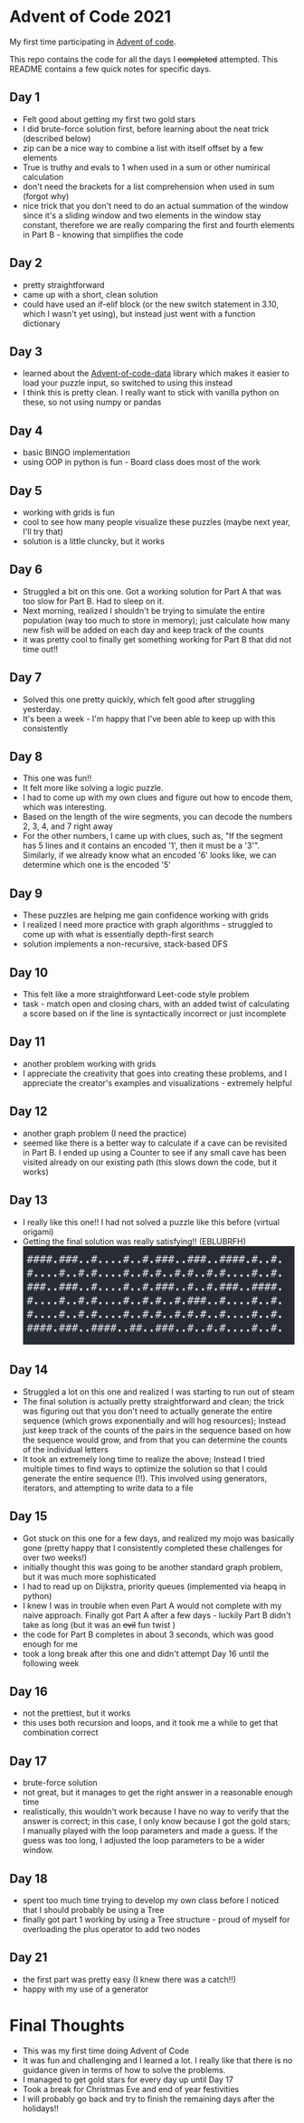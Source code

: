 # Advent of Code 2021

My first time participating in [Advent of code](https://adventofcode.com/2021).

This repo contains the code for all the days I ~~completed~~ attempted. This README contains a few quick notes for specific days.

## Day 1
- Felt good about getting my first two gold stars
- I did brute-force solution first, before learning about the neat trick (described below)
- zip can be a nice way to combine a list with itself offset by a few elements
- True is truthy and evals to 1 when used in a sum or other numirical calculation
- don't need the brackets for a list comprehension when used in sum (forgot why)
- nice trick that you don't need to do an actual summation of the window since it's a sliding window and two
elements in the window stay constant, therefore we are really comparing the first and fourth elements in Part B - knowing that simplifies the code 

## Day 2
- pretty straightforward
- came up with a short, clean solution
- could have used an if-elif block (or the new switch statement in 3.10, which I wasn't yet using), but instead just went with a function dictionary

## Day 3
- learned about the [Advent-of-code-data](https://github.com/wimglenn/advent-of-code-data) library which makes it easier to load your puzzle input, so switched to using this instead
- I think this is pretty clean. I really want to stick with vanilla python on these, so not using numpy or pandas

## Day 4
- basic BINGO implementation
- using OOP in python is fun - Board class does most of the work

## Day 5
- working with grids is fun
- cool to see how many people visualize these puzzles (maybe next year, I'll try that)
- solution is a little cluncky, but it works

## Day 6
- Struggled a bit on this one. Got a working solution for Part A that was too slow for Part B. Had to sleep on it.
- Next morning, realized I shouldn't be trying to simulate the entire population (way too much to store in memory); just calculate how many new fish will be added on each day and keep track of the counts
- it was pretty cool to finally get something working for Part B that did not time out!!

## Day 7
- Solved this one pretty quickly, which felt good after struggling yesterday. 
- It's been a week - I'm happy that I've been able to keep up with this consistently

## Day 8
- This one was fun!!
- It felt more like solving a logic puzzle.
- I had to come up with my own clues and figure out how to encode them, which was interesting.
- Based on the length of the wire segments, you can decode the numbers 2, 3, 4, and 7 right away
- For the other numbers, I came up with clues, such as, "If the segment has 5 lines and it contains an encoded '1', then it must be a '3'". Similarly, if we already know what an encoded '6' looks like, we can determine which one is the encoded '5'

## Day 9
- These puzzles are helping me gain confidence working with grids
- I realized I need more practice with graph algorithms - struggled to come up with what is essentially depth-first search 
- solution implements a non-recursive, stack-based DFS

## Day 10
- This felt like a more straightforward Leet-code style problem
- task - match open and closing chars, with an added twist of calculating a score based on if the line is syntactically incorrect or just incomplete

## Day 11
- another problem working with grids
- I appreciate the creativity that goes into creating these problems, and I appreciate the creator's examples and visualizations - extremely helpful

## Day 12
- another graph problem (I need the practice)
- seemed like there is a better way to calculate if a cave can be revisited in Part B. I ended up using a Counter to see if any small cave has been visited already on our existing path (this slows down the code, but it works)

## Day 13
- I really like this one!! I had not solved a puzzle like this before (virtual origami)
- Getting the final solution was really satisfying!! (EBLUBRFH)
  ![My Solution](docs/images/aoc2021_day13.png)

## Day 14
- Struggled a lot on this one and realized I was starting to run out of steam
- The final solution is actually pretty straightforward and clean; the trick was figuring out that you don't need to actually generate the entire sequence (which grows exponentially and will hog resources); Instead just keep track of the counts of the pairs in the sequence based on how the sequence would grow, and from that you can determine the counts of the individual letters
- It took an extremely long time to realize the above; Instead I tried multiple times to find ways to optimize the solution so that I could generate the entire sequence (!!). This involved using generators, iterators, and attempting to write data to a file

## Day 15
- Got stuck on this one for a few days, and realized my mojo was basically gone (pretty happy that I consistently completed these challenges for over two weeks!)
- initially thought this was going to be another standard graph problem, but it was much more sophisticated
- I had to read up on Dijkstra, priority queues (implemented via heapq in python)
- I knew I was in trouble when even Part A would not complete with my naive approach. Finally got Part A after a few days - luckily Part B didn't take as long (but it was an ~~evil~~ fun twist )
- the code for Part B completes in about 3 seconds, which was good enough for me
- took a long break after this one and didn't attempt Day 16 until the following week

## Day 16
- not the prettiest, but it works
- this uses both recursion and loops, and it took me a while to get that combination correct
    
## Day 17
- brute-force solution
- not great, but it manages to get the right answer in a reasonable enough time
- realistically, this wouldn't work because I have no way to verify that the answer is correct; in this case, I only know because I got the gold stars; I manually played with the loop parameters and made a guess. If the guess was too long, I adjusted the loop parameters to be a wider window.

## Day 18
- spent too much time trying to develop my own class before I noticed that I should probably be using a Tree
- finally got part 1 working by using a Tree structure - proud of myself for overloading the plus operator to add two nodes

## Day 21
- the first part was pretty easy (I knew there was a catch!!)
- happy with my use of a generator
  
# Final Thoughts

- This was my first time doing Advent of Code
- It was fun and challenging and I learned a lot. I really like that there is no guidance given in terms of how to solve the problems.
- I managed to get gold stars for every day up until Day 17
- Took a break for Christmas Eve and end of year festivities
- I will probably go back and try to finish the remaining days after the holidays!!
